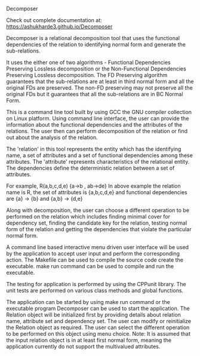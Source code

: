 Decomposer

Check out complete documentation at: https://ashukharde3.github.io/Decomposer

Decomposer is a relational decomposition tool that uses the functional dependencies of the relation to identifying normal form and generate the sub-relations.

It uses the either one of two algorithms - Functional Dependencies Preserving Lossless decomposition or the Non-Functional Dependencies Preserving Lossless decomposition. The FD Preserving algorithm guarantees that the sub-relations are at least in third normal form and all the original FDs are preserved. The non-FD preserving may not preserve all the original FDs but it guarantees that all the sub-relations are in BC Normal Form.

This is a command line tool built by using GCC the GNU compiler collection on Linux platform. Using command line interface, the user can provide the information about the functional dependencies and the attributes of the relations. The user then can perform decomposition of the relation or find out about the analysis of the relation.

The 'relation' in this tool represents the entity which has the identifying name, a set of attributes and a set of functional dependencies among these attributes. The 'attribute' represents characteristics of the relational entity. The dependencies define the deterministic relation between a set of attributes.

For example, R(a,b,c,d,e) {a->b , ab->de} In above example the relation name is R, the set of attributes is {a,b,c,d,e} and functional dependencies are {a} -> {b} and {a,b} -> {d,e}

Along with decomposition, the user can choose a different operation to be performed on the relation which includes finding minimal cover for dependency set, finding the candidate key for the relation, testing normal form of the relation and getting the dependencies that violate the particular normal form.

A command line based interactive menu driven user interface will be used by the application to accept user input and perform the corresponding action. The Makefile can be used to compile the source code create the executable. make run command can be used to compile and run the executable.

The testing for application is performed by using the CPPunit library. The unit tests are performed on various class methods and global functions.

The application can be started by using make run command or the executable program Decomposer can be used to start the application. The Relation object will be initialized first by providing details about relation name, attribute set and dependency set. The user can modify or reinitialize the Relation object as required. The user can select the different operation to be performed on this object using menu choice. Note: It is assumed that the input relation object is in at least first normal form, meaning the application currently do not support the multivalued attributes.


